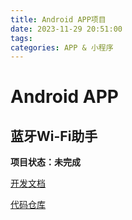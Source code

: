 ```yaml
---
title: Android APP项目
date: 2023-11-29 20:51:00
tags:
categories: APP & 小程序
---
```


# Android APP

## 蓝牙Wi-Fi助手

**项目状态：未完成**

[开发文档]()

[代码仓库]()


